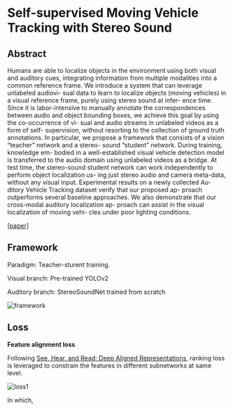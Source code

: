 # Self-supervised Moving Vehicle Tracking with Stereo Sound



## Abstract

Humans are able to localize objects in the environment using both visual and auditory cues, integrating information from multiple modalities into a common reference frame. We introduce a system that can leverage unlabeled audiovi- sual data to learn to localize objects (moving vehicles) in a visual reference frame, purely using stereo sound at infer- ence time. Since it is labor-intensive to manually annotate the correspondences between audio and object bounding boxes, we achieve this goal by using the co-occurrence of vi- sual and audio streams in unlabeled videos as a form of self- supervision, without resorting to the collection of ground truth annotations. In particular, we propose a framework that consists of a vision “teacher” network and a stereo- sound “student” network. During training, knowledge em- bodied in a well-established visual vehicle detection model is transferred to the audio domain using unlabeled videos as a bridge. At test time, the stereo-sound student network can work independently to perform object localization us- ing just stereo audio and camera meta-data, without any visual input. Experimental results on a newly collected Au- ditory Vehicle Tracking dataset verify that our proposed ap- proach outperforms several baseline approaches. We also demonstrate that our cross-modal auditory localization ap- proach can assist in the visual localization of moving vehi- cles under poor lighting conditions.

[[paper]](https://openaccess.thecvf.com/content_ICCV_2019/papers/Gan_Self-Supervised_Moving_Vehicle_Tracking_With_Stereo_Sound_ICCV_2019_paper.pdf)



## Framework

Paradigm: Teacher-sturent training.

Visual branch: Pre-trained YOLOv2

Auditory branch: StereoSoundNet trained from scratch

![framework](https://github.com/antony0621/Videos-Publications-Collection/blob/master/pics/SelfSupMovingVehicleTrackingwithStereoSound/framework.png)



## Loss

**Feature alignment loss**

Following [See, Hear, and Read: Deep Aligned Representations](http://people.csail.mit.edu/yusuf/see-hear-read/paper.pdf), ranking loss is leveraged to constrain the features in different subnetworks at same level.

![loss1](https://github.com/antony0621/Videos-Publications-Collection/blob/master/pics/SelfSupMovingVehicleTrackingwithStereoSound/loss1.png)

In which, 





